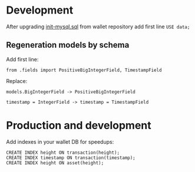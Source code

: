 # Development

After upgrading [init-mysql.sql](https://github.com/burst-apps-team/burstcoin/blob/develop/init-mysql.sql) from wallet repository add first line `USE data;`

## Regeneration models by schema

Add first line:

`from .fields import PositiveBigIntegerField, TimestampField`

Replace:

`models.BigIntegerField -> PositiveBigIntegerField`

`timestamp = IntegerField -> timestamp = TimestampField`

# Production and development

Add indexes in your wallet DB for speedups:

```
CREATE INDEX height ON transaction(height);
CREATE INDEX timestamp ON transaction(timestamp);
CREATE INDEX height ON asset(height);
```
